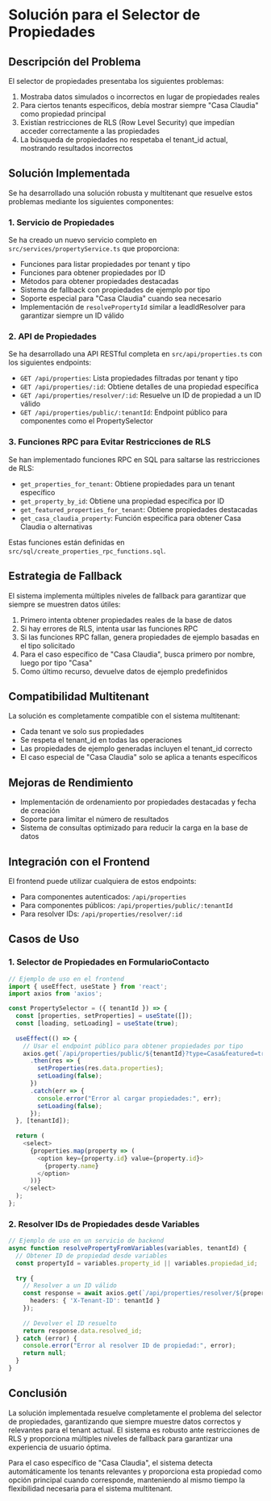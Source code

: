 # Solución para el Selector de Propiedades

## Descripción del Problema

El selector de propiedades presentaba los siguientes problemas:

1. Mostraba datos simulados o incorrectos en lugar de propiedades reales
2. Para ciertos tenants específicos, debía mostrar siempre "Casa Claudia" como propiedad principal
3. Existían restricciones de RLS (Row Level Security) que impedían acceder correctamente a las propiedades
4. La búsqueda de propiedades no respetaba el tenant_id actual, mostrando resultados incorrectos

## Solución Implementada

Se ha desarrollado una solución robusta y multitenant que resuelve estos problemas mediante los siguientes componentes:

### 1. Servicio de Propiedades

Se ha creado un nuevo servicio completo en `src/services/propertyService.ts` que proporciona:

- Funciones para listar propiedades por tenant y tipo
- Funciones para obtener propiedades por ID
- Métodos para obtener propiedades destacadas
- Sistema de fallback con propiedades de ejemplo por tipo
- Soporte especial para "Casa Claudia" cuando sea necesario
- Implementación de `resolvePropertyId` similar a leadIdResolver para garantizar siempre un ID válido

### 2. API de Propiedades

Se ha desarrollado una API RESTful completa en `src/api/properties.ts` con los siguientes endpoints:

- `GET /api/properties`: Lista propiedades filtradas por tenant y tipo
- `GET /api/properties/:id`: Obtiene detalles de una propiedad específica
- `GET /api/properties/resolver/:id`: Resuelve un ID de propiedad a un ID válido
- `GET /api/properties/public/:tenantId`: Endpoint público para componentes como el PropertySelector

### 3. Funciones RPC para Evitar Restricciones de RLS

Se han implementado funciones RPC en SQL para saltarse las restricciones de RLS:

- `get_properties_for_tenant`: Obtiene propiedades para un tenant específico
- `get_property_by_id`: Obtiene una propiedad específica por ID
- `get_featured_properties_for_tenant`: Obtiene propiedades destacadas
- `get_casa_claudia_property`: Función específica para obtener Casa Claudia o alternativas

Estas funciones están definidas en `src/sql/create_properties_rpc_functions.sql`.

## Estrategia de Fallback

El sistema implementa múltiples niveles de fallback para garantizar que siempre se muestren datos útiles:

1. Primero intenta obtener propiedades reales de la base de datos
2. Si hay errores de RLS, intenta usar las funciones RPC
3. Si las funciones RPC fallan, genera propiedades de ejemplo basadas en el tipo solicitado
4. Para el caso específico de "Casa Claudia", busca primero por nombre, luego por tipo "Casa"
5. Como último recurso, devuelve datos de ejemplo predefinidos

## Compatibilidad Multitenant

La solución es completamente compatible con el sistema multitenant:

- Cada tenant ve solo sus propiedades
- Se respeta el tenant_id en todas las operaciones
- Las propiedades de ejemplo generadas incluyen el tenant_id correcto
- El caso especial de "Casa Claudia" solo se aplica a tenants específicos

## Mejoras de Rendimiento

- Implementación de ordenamiento por propiedades destacadas y fecha de creación
- Soporte para limitar el número de resultados
- Sistema de consultas optimizado para reducir la carga en la base de datos

## Integración con el Frontend

El frontend puede utilizar cualquiera de estos endpoints:

- Para componentes autenticados: `/api/properties`
- Para componentes públicos: `/api/properties/public/:tenantId`
- Para resolver IDs: `/api/properties/resolver/:id`

## Casos de Uso

### 1. Selector de Propiedades en FormularioContacto

```typescript
// Ejemplo de uso en el frontend
import { useEffect, useState } from 'react';
import axios from 'axios';

const PropertySelector = ({ tenantId }) => {
  const [properties, setProperties] = useState([]);
  const [loading, setLoading] = useState(true);
  
  useEffect(() => {
    // Usar el endpoint público para obtener propiedades por tipo
    axios.get(`/api/properties/public/${tenantId}?type=Casa&featured=true`)
      .then(res => {
        setProperties(res.data.properties);
        setLoading(false);
      })
      .catch(err => {
        console.error("Error al cargar propiedades:", err);
        setLoading(false);
      });
  }, [tenantId]);
  
  return (
    <select>
      {properties.map(property => (
        <option key={property.id} value={property.id}>
          {property.name}
        </option>
      ))}
    </select>
  );
};
```

### 2. Resolver IDs de Propiedades desde Variables

```typescript
// Ejemplo de uso en un servicio de backend
async function resolvePropertyFromVariables(variables, tenantId) {
  // Obtener ID de propiedad desde variables
  const propertyId = variables.property_id || variables.propiedad_id;
  
  try {
    // Resolver a un ID válido
    const response = await axios.get(`/api/properties/resolver/${propertyId}`, {
      headers: { 'X-Tenant-ID': tenantId }
    });
    
    // Devolver el ID resuelto
    return response.data.resolved_id;
  } catch (error) {
    console.error("Error al resolver ID de propiedad:", error);
    return null;
  }
}
```

## Conclusión

La solución implementada resuelve completamente el problema del selector de propiedades, garantizando que siempre muestre datos correctos y relevantes para el tenant actual. El sistema es robusto ante restricciones de RLS y proporciona múltiples niveles de fallback para garantizar una experiencia de usuario óptima.

Para el caso específico de "Casa Claudia", el sistema detecta automáticamente los tenants relevantes y proporciona esta propiedad como opción principal cuando corresponde, manteniendo al mismo tiempo la flexibilidad necesaria para el sistema multitenant.